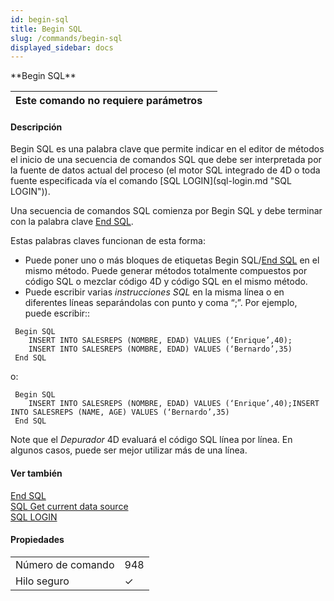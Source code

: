 ```yaml
---
id: begin-sql
title: Begin SQL
slug: /commands/begin-sql
displayed_sidebar: docs
---
```


<!--REF #_command_.Begin SQL.Syntax-->**Begin SQL**<!-- END REF-->
<!--REF #_command_.Begin SQL.Params-->
| Este comando no requiere parámetros |  |
| --- | --- |

<!-- END REF-->

#### Descripción 

<!--REF #_command_.Begin SQL.Summary-->Begin SQL es una palabra clave que permite indicar en el editor de métodos el inicio de una secuencia de comandos SQL que debe ser interpretada por la fuente de datos actual del proceso (el motor SQL integrado de 4D o toda fuente especificada vía el comando [SQL LOGIN](sql-login.md "SQL LOGIN")).<!-- END REF-->

Una secuencia de comandos SQL comienza por Begin SQL y debe terminar con la palabra clave [End SQL](end-sql.md "End SQL").

Estas palabras claves funcionan de esta forma:

* Puede poner uno o más bloques de etiquetas Begin SQL/[End SQL](end-sql.md "End SQL") en el mismo método. Puede generar métodos totalmente compuestos por código SQL o mezclar código 4D y código SQL en el mismo método.
* Puede escribir varias *instrucciones SQL* en la misma línea o en diferentes líneas separándolas con punto y coma “;”. Por ejemplo, puede escribir::

```4d
 Begin SQL
    INSERT INTO SALESREPS (NOMBRE, EDAD) VALUES (‘Enrique’,40);
    INSERT INTO SALESREPS (NOMBRE, EDAD) VALUES (‘Bernardo’,35)
 End SQL
```

o:

```4d
 Begin SQL
    INSERT INTO SALESREPS (NOMBRE, EDAD) VALUES (‘Enrique’,40);INSERT INTO SALESREPS (NAME, AGE) VALUES (‘Bernardo’,35)
 End SQL
```

Note que el *Depurador* 4D evaluará el código SQL línea por línea. En algunos casos, puede ser mejor utilizar más de una línea.

#### Ver también 

[End SQL](end-sql.md)  
[SQL Get current data source](sql-get-current-data-source.md)  
[SQL LOGIN](sql-login.md)  

#### Propiedades

|  |  |
| --- | --- |
| Número de comando | 948 |
| Hilo seguro | &check; |


